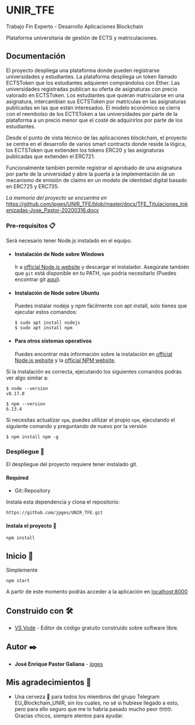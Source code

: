 # UNIR_TFE

Trabajo Fin Experto - Desarrollo Aplicaciones Blockchain

Plataforma universitaria de gestión de ECTS y matriculaciones.

## Documentación

El proyecto despliega una plataforma donde pueden registrarse universidades y estudiantes. La plataforma despliega un token
llamado ECTSToken que los estudiantes adquieren comprándolos con Ether. Las universidades registradas publican su oferta de asignaturas
con precio valorado en ECTSToken. Los estudiantes que quieran matricularse en una asignatura, intercambian sus ECTSToken por matrículas 
en las asignaturas publicadas en las que están interesados. El modelo económico se cierra con el reembolso de los ECTSToken a las 
universidades por parte de la plataforma a un precio menor que el costé de adquirirlos por parte de los estudiantes.

Desde el punto de vista técnico de las aplicaciones blockchain, el proyecto se centra en el desarrollo de varios smart contracts 
donde reside la lógica, los ECTSToken que extienden los tokens ERC20 y las asignaturas publicadas que extienden el ERC721. 

Funcionalmente también permite registrar el aprobado de una asignatura por parte de la universidad y abre la puerta a la implementación
de un mecanismo de emisión de claims en un modelo de identidad digital basado en ERC725 y ERC735.

_La memoria del proyecto se encuentra en_ 
https://github.com/jpges/UNIR_TFE/blob/master/docs/TFE_Titulaciones_tokenizadas-Jose_Pastor-20200316.docx


### Pre-requisitos 📋

Será necesario tener Node.js instalado en el equipo.

- #### Instalación de Node sobre Windows

  Ir a [official Node.js website](https://nodejs.org/) y descargar el instalador.
Asegúrate también que `git` está disponible en tu PATH, `npm` podría necesitarlo (Puedes encontrar git [aquí](https://git-scm.com/)).

- #### Instalación de Node sobre Ubuntu

  Puedes instalar nodejs y npm fácilmente con apt install, solo tienes que ejecutar estos comandos:

      $ sudo apt install nodejs
      $ sudo apt install npm

- #### Para otros sistemas operativos
  Puedes encontrar más información sobre la instalación en [official Node.js website](https://nodejs.org/) y la [official NPM website](https://npmjs.org/).

Si la instalación es correcta, ejecutando los siguientes comandos podrás ver algo similar a: 

    $ node --version
    v8.17.0

    $ npm --version
    6.13.4

Si necesitas actualizar `npm`, puedes utilizar el propio `npm`, ejecutando el siguiente comando y preguntando de nuevo por la versión

    $ npm install npm -g

### Despliegue 🔧

El despliegue del proyecto requiere tener instalado git.

#### Required
* Git::Repository

Instala esta dependencia y clona el repositorio:
```
https://github.com/jpges/UNIR_TFE.git
```

#### Instala el proyecto :hammer:
```
npm install
```

## Inicio :rocket:

Simplemente

```
npm start
```  

A partir de este momento podrás acceder a la aplicación en [localhost:8000](http://localhost:8000)

## Construido con 🛠️

* [VS Vode](https://code.visualstudio.com/) - Editor de código gratuito construido sobre software libre.

## Autor ✒️

* **José Enrique Pastor Galiana** - [jpges](https://github.com/jpges)

## Mis agradecimientos 🎁

* Una cerveza 🍺 para todos los miembros del grupo Telegram EU_Blockchain_UNIR, sin los cuales, no sé si hubiese llegado a esto, pero para ello seguro que me lo habría pasado mucho peor 🤓🤓🤓. Gracias chicos, siempre atentos para ayudar.
